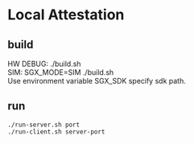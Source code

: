# Local Attestation

## build

HW DEBUG:   ./build.sh  
SIM:        SGX_MODE=SIM ./build.sh  
Use environment variable SGX_SDK specify sdk path.  

## run
```
./run-server.sh port
./run-client.sh server-port
```
